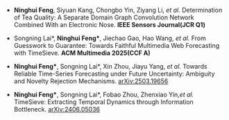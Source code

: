 - <strong>Ninghui Feng</strong>, Siyuan Kang, Chongbo Yin, Ziyang Li, <em>et al.</em> Determination of Tea Quality: A Separate Domain Graph Convolution Network Combined With an Electronic Nose. <strong>IEEE Sensors Journal(JCR Q1)</strong>  

- Songning Lai*, <strong>Ninghui Feng*</strong>, Jiechao Gao, Hao Wang, <em>et al.</em> From Guesswork to Guarantee: Towards Faithful Multimedia Web Forecasting with TimeSieve. <strong>ACM Multimedia 2025(CCF A)</strong>  

- <strong>Ninghui Feng*</strong>, Songning Lai*, Xin Zhou, Jiayu Yang, <em>et al.</em> Towards Reliable Time-Series Forecasting under Future Uncertainty: Ambiguity and Novelty Rejection Mechanisms. <a href="https://arxiv.org/abs/2503.19656">arXiv:2503.19656</a>  

- <strong>Ninghui Feng*</strong>, Songning Lai*, Fobao Zhou, Zhenxiao Yin,<em>et al.</em> TimeSieve: Extracting Temporal Dynamics through Information Bottleneck. <a href="https://arxiv.org/abs/2406.05036">arXiv:2406.05036</a>
